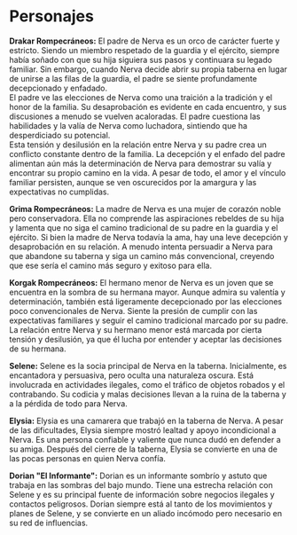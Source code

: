 # Personajes
**Drakar Rompecráneos:** El padre de Nerva es un orco de carácter fuerte y estricto. Siendo un
miembro respetado de la guardia y el ejército, siempre había soñado con que su hija siguiera sus
pasos y continuara su legado familiar. Sin embargo, cuando Nerva decide abrir su propia taberna
en lugar de unirse a las filas de la guardia, el padre se siente profundamente decepcionado y
enfadado.  
El padre ve las elecciones de Nerva como una traición a la tradición y el honor de la familia. Su
desaprobación es evidente en cada encuentro, y sus discusiones a menudo se vuelven
acaloradas. El padre cuestiona las habilidades y la valía de Nerva como luchadora, sintiendo que
ha desperdiciado su potencial.  
Esta tensión y desilusión en la relación entre Nerva y su padre crea un conflicto constante dentro
de la familia. La decepción y el enfado del padre alimentan aún más la determinación de Nerva
para demostrar su valía y encontrar su propio camino en la vida. A pesar de todo, el amor y el
vínculo familiar persisten, aunque se ven oscurecidos por la amargura y las expectativas no
cumplidas.  

**Grima Rompecráneos:** La madre de Nerva es una mujer de corazón noble pero conservadora.
Ella no comprende las aspiraciones rebeldes de su hija y lamenta que no siga el camino
tradicional de su padre en la guardia y el ejército. Si bien la madre de Nerva todavía la ama, hay
una leve decepción y desaprobación en su relación. A menudo intenta persuadir a Nerva para
que abandone su taberna y siga un camino más convencional, creyendo que ese sería el camino
más seguro y exitoso para ella.

**Korgak Rompecráneos:** El hermano menor de Nerva es un joven que se encuentra en la sombra
de su hermana mayor. Aunque admira su valentía y determinación, también está ligeramente
decepcionado por las elecciones poco convencionales de Nerva. Siente la presión de cumplir
con las expectativas familiares y seguir el camino tradicional marcado por su padre. La relación
entre Nerva y su hermano menor está marcada por cierta tensión y desilusión, ya que él lucha
por entender y aceptar las decisiones de su hermana.

**Selene:** Selene es la socia principal de Nerva en la taberna. Inicialmente, es encantadora y
persuasiva, pero oculta una naturaleza oscura. Está involucrada en actividades ilegales, como el
tráfico de objetos robados y el contrabando. Su codicia y malas decisiones llevan a la ruina de la
taberna y a la pérdida de todo para Nerva.

**Elysia:** Elysia es una camarera que trabajó en la taberna de Nerva. A pesar de las dificultades,
Elysia siempre mostró lealtad y apoyo incondicional a Nerva. Es una persona confiable y valiente
que nunca dudó en defender a su amiga. Después del cierre de la taberna, Elysia se convierte en
una de las pocas personas en quien Nerva confía.

**Dorian "El Informante":** Dorian es un informante sombrío y astuto que trabaja en las sombras
del bajo mundo. Tiene una estrecha relación con Selene y es su principal fuente de información
sobre negocios ilegales y contactos peligrosos. Dorian siempre está al tanto de los movimientos
y planes de Selene, y se convierte en un aliado incómodo pero necesario en su red de
influencias.
